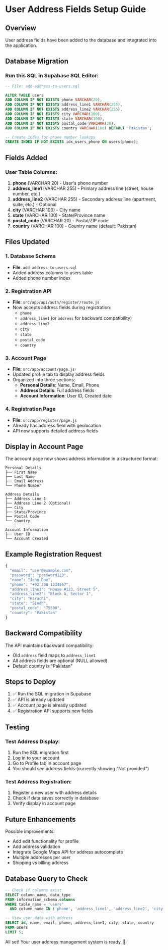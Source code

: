 # User Address Fields Setup Guide

## Overview
User address fields have been added to the database and integrated into the application.

## Database Migration

### Run this SQL in Supabase SQL Editor:
```sql
-- File: add-address-to-users.sql

ALTER TABLE users
ADD COLUMN IF NOT EXISTS phone VARCHAR(20),
ADD COLUMN IF NOT EXISTS address_line1 VARCHAR(255),
ADD COLUMN IF NOT EXISTS address_line2 VARCHAR(255),
ADD COLUMN IF NOT EXISTS city VARCHAR(100),
ADD COLUMN IF NOT EXISTS state VARCHAR(100),
ADD COLUMN IF NOT EXISTS postal_code VARCHAR(20),
ADD COLUMN IF NOT EXISTS country VARCHAR(100) DEFAULT 'Pakistan';

-- Create index for phone number lookups
CREATE INDEX IF NOT EXISTS idx_users_phone ON users(phone);
```

## Fields Added

### User Table Columns:
1. **phone** (VARCHAR 20) - User's phone number
2. **address_line1** (VARCHAR 255) - Primary address line (street, house number, etc.)
3. **address_line2** (VARCHAR 255) - Secondary address line (apartment, suite, etc.) - Optional
4. **city** (VARCHAR 100) - City name
5. **state** (VARCHAR 100) - State/Province name
6. **postal_code** (VARCHAR 20) - Postal/ZIP code
7. **country** (VARCHAR 100) - Country name (default: Pakistan)

## Files Updated

### 1. Database Schema
- **File**: `add-address-to-users.sql`
- Added address columns to users table
- Added phone number index

### 2. Registration API
- **File**: `src/app/api/auth/register/route.js`
- Now accepts address fields during registration:
  - `phone`
  - `address_line1` (or `address` for backward compatibility)
  - `address_line2`
  - `city`
  - `state`
  - `postal_code`
  - `country`

### 3. Account Page
- **File**: `src/app/account/page.js`
- Updated profile tab to display address fields
- Organized into three sections:
  - **Personal Details**: Name, Email, Phone
  - **Address Details**: Full address fields
  - **Account Information**: User ID, Created date

### 4. Registration Page
- **File**: `src/app/register/page.js`
- Already has address field with geolocation
- API now supports detailed address fields

## Display in Account Page

The account page now shows address information in a structured format:

```
Personal Details
├── First Name
├── Last Name
├── Email Address
└── Phone Number

Address Details
├── Address Line 1
├── Address Line 2 (Optional)
├── City
├── State/Province
├── Postal Code
└── Country

Account Information
├── User ID
└── Account Created
```

## Example Registration Request

```javascript
{
  "email": "user@example.com",
  "password": "password123",
  "name": "John Doe",
  "phone": "+92 300 1234567",
  "address_line1": "House #123, Street 5",
  "address_line2": "Block A, Sector 1",
  "city": "Karachi",
  "state": "Sindh",
  "postal_code": "75500",
  "country": "Pakistan"
}
```

## Backward Compatibility

The API maintains backward compatibility:
- Old `address` field maps to `address_line1`
- All address fields are optional (NULL allowed)
- Default country is "Pakistan"

## Steps to Deploy

1. ✅ Run the SQL migration in Supabase
2. ✅ API is already updated
3. ✅ Account page is already updated
4. ✅ Registration API supports new fields

## Testing

### Test Address Display:
1. Run the SQL migration first
2. Log in to your account
3. Go to Profile tab in account page
4. You should see address fields (currently showing "Not provided")

### Test Address Registration:
1. Register a new user with address details
2. Check if data saves correctly in database
3. Verify display in account page

## Future Enhancements

Possible improvements:
- Add edit functionality for profile
- Add address validation
- Integrate Google Maps API for address autocomplete
- Multiple addresses per user
- Shipping vs billing address

## Database Query to Check

```sql
-- Check if columns exist
SELECT column_name, data_type
FROM information_schema.columns
WHERE table_name = 'users'
  AND column_name IN ('phone', 'address_line1', 'address_line2', 'city', 'state', 'postal_code', 'country');

-- View user data with address
SELECT id, name, email, phone, address_line1, city, state, country
FROM users
LIMIT 5;
```

All set! Your user address management system is ready. 🎉
